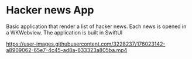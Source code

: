 # Hacker news App

Basic application that render a list of hacker news. Each news is opened in a WKWebview. 
The application is built in SwiftUI


https://user-images.githubusercontent.com/3228237/176023142-a8909062-65e7-4c45-ad8a-633323a805ba.mp4

